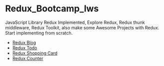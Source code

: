 # Redux_Bootcamp_lws
JavaScript Library Redux Implemented, Explore Redux, Redux thunk middleware, Redux Toolkit, also make some Awesome Projects with Redux. Start implementing from scratch.  

- [Redux Blog](https://redux-blog-pronazmul.netlify.app)
- [Redux Todo](https://redux-todo-pronazmul.netlify.app/)
- [Redux Shopping Card](https://nazmul-shopping-cart.netlify.app)
- [Redux Counter](https://multi-counter-redux-app.netlify.app)

